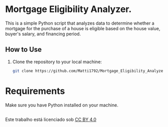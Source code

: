 # Mortgage Eligibility Analyzer.

This is a simple Python script that analyzes data to determine whether a mortgage for the purchase of a house is eligible based on the house value, buyer's salary, and financing period.

## How to Use

1. Clone the repository to your local machine:

   ```bash
   git clone https://github.com/Matti1792/Mortgage_Eligibility_Analyzer

# Requirements
Make sure you have Python installed on your machine.
##



<p xmlns:cc="http://creativecommons.org/ns#" >Este trabalho está licenciado sob <a href="https://creativecommons.org/licenses/by/4.0/?ref=chooser-v1" target="_blank" rel="license noopener noreferrer" style="display:inline-block;">CC BY 4.0<img style="height:22px!importante;margem-esquerda:3px; vertical-alinhamento:text-bottom;" src="https://mirrors.creativecommons.org/presskit/icons/cc.svg?ref=chooser-v1" alt=""><img style="altura:22px!importante;margem-esquerda:3px; vertical-alinhamento:text-bottom;" src="https://mirrors.creativecommons.org/presskit/icons/by.svg?ref=chooser-v1" alt=""></a></p>

